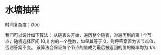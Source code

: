 # 水塘抽样
时间复杂度：$O(n)$

我们可以设计如下算法：
从链表头开始，遍历整个链表，对遍历到的第 $i$ 个节点，随机选择区间 $[0,i)$ 内的一个整数，如果其等于 $0$，则将答案置为该节点值，否则答案不变。
该算法会保证每个节点的值成为最后被返回的值的概率均为 $1/n$.
